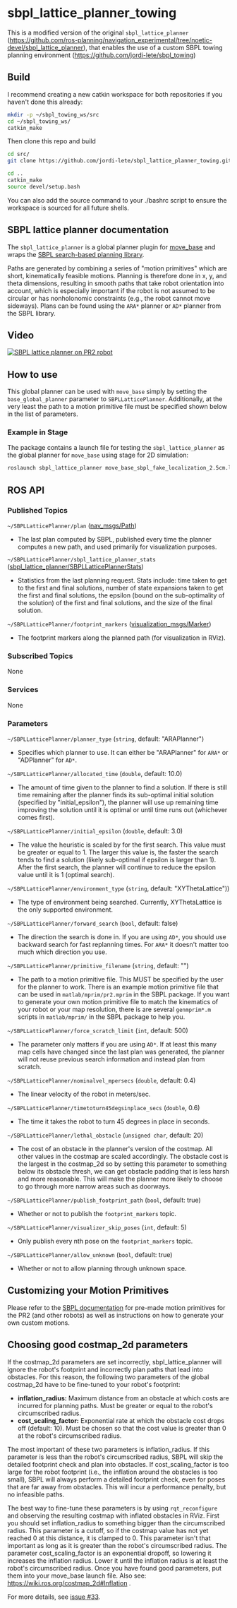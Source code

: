 sbpl_lattice_planner_towing
===========================

This is a modified version of the original `sbpl_lattice_planner` (https://github.com/ros-planning/navigation_experimental/tree/noetic-devel/sbpl_lattice_planner), 
that enables the use of a custom SBPL towing planning environment (https://github.com/jordi-lete/sbpl_towing)

## Build

I recommend creating a new catkin workspace for both repositories if you haven't done this already:
```bash
mkdir -p ~/sbpl_towing_ws/src
cd ~/sbpl_towing_ws/
catkin_make
```

Then clone this repo and build

```bash
cd src/
git clone https://github.com/jordi-lete/sbpl_lattice_planner_towing.git
```

```bash
cd ..
catkin_make
source devel/setup.bash
```

You can also add the source command to your ./bashrc script to ensure the workspace is sourced for all future shells.

## SBPL lattice planner documentation

The `sbpl_lattice_planner` is a global planner plugin for
[move_base](https://wiki.ros.org/move_base) and wraps the
[SBPL search-based planning library](https://wiki.ros.org/sbpl).

Paths are generated by combining a series of "motion primitives" which are
short, kinematically feasible motions. Planning is therefore done in x, y, and
theta dimensions, resulting in smooth paths that take robot orientation into
account, which is especially important if the robot is not assumed to be
circular or has nonholonomic constraints (e.g., the robot cannot move
sideways). Plans can be found using the `ARA*` planner or `AD*` planner from the
SBPL library.

## Video

[![SBPL lattice planner on PR2 robot](https://img.youtube.com/vi/WeXdCmEpRW0/0.jpg)](https://www.youtube.com/watch?v=WeXdCmEpRW0)

## How to use

This global planner can be used with `move_base` simply by setting the
`base_global_planner` parameter to `SBPLLatticePlanner`.  Additionally, at the
very least the path to a motion primitive file must be specified shown below in
the list of parameters.

### Example in Stage

The package contains a launch file for testing the `sbpl_lattice_planner` as
the global planner for `move_base` using stage for 2D simulation:

```bash
roslaunch sbpl_lattice_planner move_base_sbpl_fake_localization_2.5cm.launch
```

## ROS API

### Published Topics

`~/SBPLLatticePlanner/plan` ([nav\_msgs/Path](http://docs.ros.org/api/nav_msgs/html/msg/Path.html))

- The last plan computed by SBPL, published every time the planner computes a
  new path, and used primarily for visualization purposes.

`~/SBPLLatticePlanner/sbpl_lattice_planner_stats` ([sbpl\_lattice\_planner/SBPLLatticePlannerStats](http://docs.ros.org/api/sbpl_lattice_planner/html/msg/SBPLLatticePlannerStats.html))

- Statistics from the last planning request. Stats include: time taken to get
  to the first and final solutions, number of state expansions taken to get the
  first and final solutions, the epsilon (bound on the sub-optimality of the
  solution) of the first and final solutions, and the size of the final
  solution.

`~/SBPLLatticePlanner/footprint_markers` ([visualization\_msgs/Marker](http://docs.ros.org/api/visualization_msgs/html/msg/Marker.html))

- The footprint markers along the planned path (for visualization in RViz).

### Subscribed Topics

None

### Services

None

### Parameters

`~/SBPLLatticePlanner/planner_type` (`string`, default: "ARAPlanner")

- Specifies which planner to use. It can either be "ARAPlanner" for `ARA*` or
  "ADPlanner" for `AD*`.

`~/SBPLLatticePlanner/allocated_time` (`double`, default: 10.0)

- The amount of time given to the planner to find a solution. If there is still
  time remaining after the planner finds its sub-optimal initial solution
  (specified by "initial_epsilon"), the planner will use up remaining time
  improving the solution until it is optimal or until time runs out (whichever
  comes first).

`~/SBPLLatticePlanner/initial_epsilon` (`double`, default: 3.0)

- The value the heuristic is scaled by for the first search. This value must
  be greater or equal to 1. The larger this value is, the faster the search
  tends to find a solution (likely sub-optimal if epsilon is larger than 1).
  After the first search, the planner will continue to reduce the epsilon value
  until it is 1 (optimal search).

`~/SBPLLatticePlanner/environment_type` (`string`, default: "XYThetaLattice"))

- The type of environment being searched. Currently, XYThetaLattice is the only
  supported environment.

`~/SBPLLatticePlanner/forward_search` (`bool`, default: false)

- The direction the search is done in. If you are using `AD*`, you should use
  backward search for fast replanning times.  For `ARA*` it doesn't matter too
  much which direction you use.

`~/SBPLLatticePlanner/primitive_filename` (`string`, default: "")

- The path to a motion primitive file. This MUST be specified by the user for
  the planner to work. There is an example motion primitive file that can be
  used in `matlab/mprim/pr2.mprim` in the SBPL package. If you want to generate
  your own motion primitive file to match the kinematics of your robot or your
  map resolution, there is are several `genmprim*.m` scripts in `matlab/mprim/`
  in the SBPL package to help you.

`~/SBPLLatticePlanner/force_scratch_limit` (`int`, default: 500)

- The parameter only matters if you are using `AD*`. If at least this many map
  cells have changed since the last plan was generated, the planner will not
  reuse previous search information and instead plan from scratch.

`~/SBPLLatticePlanner/nominalvel_mpersecs` (`double`, default: 0.4)

- The linear velocity of the robot in meters/sec.

`~/SBPLLatticePlanner/timetoturn45degsinplace_secs` (`double`, 0.6)

- The time it takes the robot to turn 45 degrees in place in seconds.

`~/SBPLLatticePlanner/lethal_obstacle` (`unsigned char`, default: 20)

- The cost of an obstacle in the planner's version of the costmap. All other
  values in the costmap are scaled accordingly. The obstacle cost is the
  largest in the costmap_2d so by setting this parameter to something below its
  obstacle thresh, we can get obstacle padding that is less harsh and more
  reasonable. This will make the planner more likely to choose to go through
  more narrow areas such as doorways.

`~/SBPLLatticePlanner/publish_footprint_path` (`bool`, default: true)

- Whether or not to publish the `footprint_markers` topic.

`~/SBPLLatticePlanner/visualizer_skip_poses` (`int`, default: 5)

- Only publish every nth pose on the `footprint_markers` topic.

`~/SBPLLatticePlanner/allow_unknown` (`bool`, default: true)

- Whether or not to allow planning through unknown space.


## Customizing your Motion Primitives

Please refer to the [SBPL documentation](https://wiki.ros.org/sbpl) for
pre-made motion primitives for the PR2 (and other robots) as well as
instructions on how to generate your own custom motions.


## Choosing good costmap_2d parameters

If the costmap_2d parameters are set incorrectly, sbpl_lattice_planner will
ignore the robot's footprint and incorrectly plan paths that lead into
obstacles. For this reason, the following two parameters of the global
costmap_2d have to be fine-tuned to your robot's footprint:

* **inflation_radius:** Maximum distance from an obstacle at which costs are
  incurred for planning paths. Must be greater or equal to the robot's
  circumscribed radius.
* **cost_scaling_factor:** Exponential rate at which the obstacle cost drops
  off (default: 10). Must be chosen so that the cost value is greater than 0 at
  the robot's circumscribed radius.

The most important of these two parameters is inflation_radius. If this
parameter is less than the robot's circumscribed radius, SBPL will skip the
detailed footprint check and plan into obstacles. If cost_scaling_factor is too
large for the robot footprint (i.e., the inflation around the obstacles is too
small), SBPL will always perform a detailed footprint check, even for poses
that are far away from obstacles. This will incur a performance penalty, but no
infeasible paths.

The best way to fine-tune these parameters is by using `rqt_reconfigure` and
observing the resulting costmap with inflated obstacles in RViz. First you
should set inflation_radius to something bigger than the circumscribed radius.
This parameter is a cutoff, so if the costmap value has not yet reached 0 at
this distance, it is clamped to 0. This parameter isn't that important as long
as it is greater than the robot's circumscribed radius. The parameter
cost_scaling_factor is an exponential dropoff, so lowering it increases the
inflation radius. Lower it until the inflation radius is at least the robot's
circumscribed radius. Once you have found good parameters, put them into your
move_base launch file. Also see: https://wiki.ros.org/costmap_2d#Inflation .

For more details, see [issue #33](https://github.com/ros-planning/navigation_experimental/issues/33).
